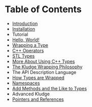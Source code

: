 # Table of Contents

- [Introduction](intro.md)
- [Installation](install.md)
- Tutorial
 - [Hello, World!](tutorial-hello-world.md)
 - [Wrapping a Type](tutorial-wrapping-a-type.md)
 - [C++ Operators](tutorial-cxx-operators.md)
 - [STL Types](tutorial-stl-types.md)
 - [More About Using C++ Types](tutorial-more-cxx-types.md)
- [The Kludge Wrapping Philosophy](philosophy.md)
- The API Description Language
 - [How Types are Wrapped](wrapped-types.md)
 - [Namespaces](namespaces.md)
 - [Add Methods and the Like to Types](methods.md)
- Advanced Kludge
 - [Pointers and References](ptrs_refs.md)
